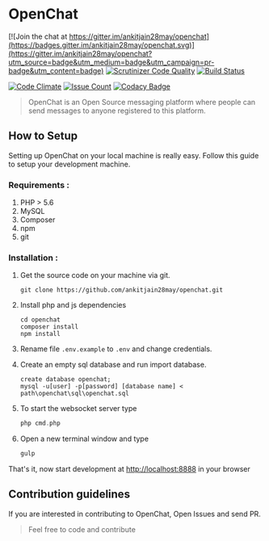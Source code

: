 

# OpenChat

[![Join the chat at https://gitter.im/ankitjain28may/openchat](https://badges.gitter.im/ankitjain28may/openchat.svg)](https://gitter.im/ankitjain28may/openchat?utm_source=badge&utm_medium=badge&utm_campaign=pr-badge&utm_content=badge)
[![Scrutinizer Code Quality](https://scrutinizer-ci.com/g/ankitjain28may/openchat/badges/quality-score.png?b=master)](https://scrutinizer-ci.com/g/ankitjain28may/openchat/?branch=master)
[![Build Status](https://travis-ci.org/ankitjain28may/openchat.svg?branch=master)](https://travis-ci.org/ankitjain28may/openchat)

[![Code Climate](https://codeclimate.com/github/ankitjain28may/openchat/badges/gpa.svg)](https://codeclimate.com/github/ankitjain28may/openchat)
[![Issue Count](https://codeclimate.com/github/ankitjain28may/openchat/badges/issue_count.svg)](https://codeclimate.com/github/ankitjain28may/openchat)
[![Codacy Badge](https://api.codacy.com/project/badge/Grade/23e0d72e208d4edfb08702b702bd9139)](https://www.codacy.com/app/ankitjain28may77/openchat?utm_source=github.com&amp;utm_medium=referral&amp;utm_content=ankitjain28may/openchat&amp;utm_campaign=Badge_Grade)


> OpenChat is an Open Source messaging platform where people can send messages to anyone registered to this platform.

## How to Setup

Setting up OpenChat on your local machine is really easy.
Follow this guide to setup your development machine.

### Requirements :

1. PHP > 5.6
2. MySQL
3. Composer
4. npm
5. git


### Installation :

1. Get the source code on your machine via git.

	```shell
    git clone https://github.com/ankitjain28may/openchat.git
    ```

2. Install php and js dependencies

	```shell
	cd openchat
	composer install
	npm install
	```

3. Rename file `.env.example` to `.env` and change credentials.


4. Create an empty sql database and run import database.

	```mysql
	create database openchat;
	mysql -u[user] -p[password] [database name] < path\openchat\sql\openchat.sql
	```

5. To start the websocket server type

	```php
	php cmd.php
	```

6. Open a new terminal window and type

	```js
	gulp
	```

That's it, now start development at [http://localhost:8888](http://localhost:8888) in your browser

## Contribution guidelines

If you are interested in contributing to OpenChat, Open Issues and send PR.
> Feel free to code and contribute
